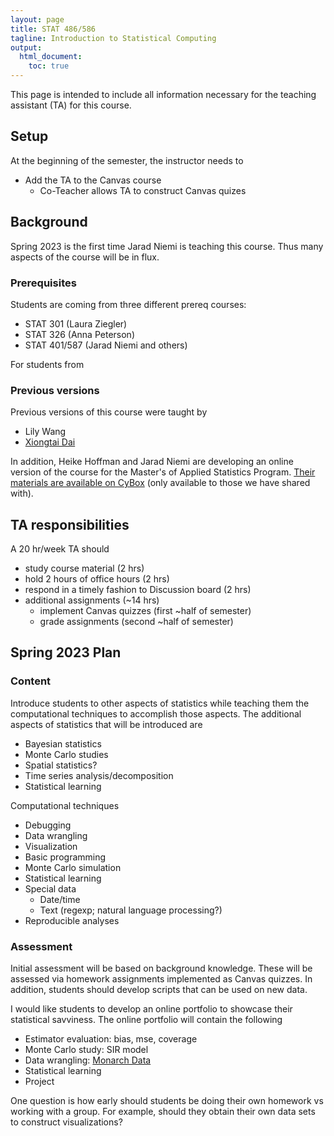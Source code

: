 ```yaml
---
layout: page
title: STAT 486/586
tagline: Introduction to Statistical Computing
output:
  html_document:
    toc: true
---
```


This page is intended to include all information necessary for the teaching
assistant (TA) for this course. 

## Setup

At the beginning of the semester, 
the instructor needs to 

- Add the TA to the Canvas course 
  - Co-Teacher allows TA to construct Canvas quizes


## Background

Spring 2023 is the first time Jarad Niemi is teaching this course. 
Thus many aspects of the course will be in flux. 

### Prerequisites

Students are coming from three different prereq courses:

- STAT 301 (Laura Ziegler)
- STAT 326 (Anna Peterson)
- STAT 401/587 (Jarad Niemi and others)

For students from 

### Previous versions

Previous versions of this course were taught by 

- Lily Wang
- [Xiongtai Dai](https://github.com/jarad/stat486586Materials)

In addition, Heike Hoffman and Jarad Niemi are developing an online version of 
the course for the Master's of Applied Statistics Program. 
[Their materials are available on CyBox](https://iastate.box.com/s/ae4ic5m0beawux1khd1n1oqan2jvm3ht) 
(only available to those we have shared with).

## TA responsibilities

A 20 hr/week TA should 

- study course material (2 hrs)
- hold 2 hours of office hours (2 hrs)
- respond in a timely fashion to Discussion board (2 hrs)
- additional assignments (~14 hrs)
  - implement Canvas quizzes (first ~half of semester)
  - grade assignments (second ~half of semester)
  

## Spring 2023 Plan

### Content

Introduce students to other aspects of statistics while teaching them the 
computational techniques to accomplish those aspects. 
The additional aspects of statistics that will be introduced are 

- Bayesian statistics
- Monte Carlo studies
- Spatial statistics?
- Time series analysis/decomposition
- Statistical learning

Computational techniques

- Debugging
- Data wrangling
- Visualization
- Basic programming
- Monte Carlo simulation
- Statistical learning
- Special data
  - Date/time
  - Text (regexp; natural language processing?)
- Reproducible analyses


### Assessment

Initial assessment will be based on background knowledge. 
These will be assessed via homework assignments implemented as Canvas quizzes. 
In addition, students should develop scripts that can be used on new data. 

I would like students to develop an online portfolio to showcase their 
statistical savviness. 
The online portfolio will contain the following 

- Estimator evaluation: bias, mse, coverage
- Monte Carlo study: SIR model
- Data wrangling: [Monarch Data](https://github.com/ISU-Monarchs/HabitatRestoration)
- Statistical learning
- Project

One question is how early should students be doing their own homework vs 
working with a group. 
For example, should they obtain their own data sets to construct visualizations?


